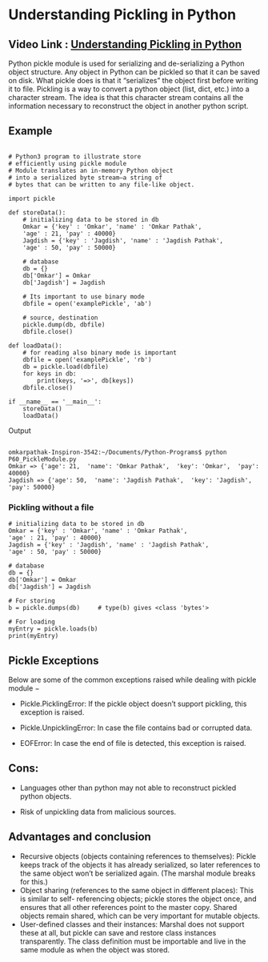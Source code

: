 # Understanding Pickling in Python

## Video Link : [Understanding Pickling in Python]()

Python pickle module is used for serializing and de-serializing a Python object structure. Any object in Python can be pickled so that it can be saved on disk. What pickle does is that it “serializes” the object first before writing it to file. Pickling is a way to convert a python object (list, dict, etc.) into a character stream. The idea is that this character stream contains all the information necessary to reconstruct the object in another python script.

## Example 
```

# Python3 program to illustrate store
# efficiently using pickle module
# Module translates an in-memory Python object
# into a serialized byte stream—a string of
# bytes that can be written to any file-like object.

import pickle

def storeData():
	# initializing data to be stored in db
	Omkar = {'key' : 'Omkar', 'name' : 'Omkar Pathak',
	'age' : 21, 'pay' : 40000}
	Jagdish = {'key' : 'Jagdish', 'name' : 'Jagdish Pathak',
	'age' : 50, 'pay' : 50000}

	# database
	db = {}
	db['Omkar'] = Omkar
	db['Jagdish'] = Jagdish
	
	# Its important to use binary mode
	dbfile = open('examplePickle', 'ab')
	
	# source, destination
	pickle.dump(db, dbfile)					
	dbfile.close()

def loadData():
	# for reading also binary mode is important
	dbfile = open('examplePickle', 'rb')	
	db = pickle.load(dbfile)
	for keys in db:
		print(keys, '=>', db[keys])
	dbfile.close()

if __name__ == '__main__':
	storeData()
	loadData()
```

Output 

```

omkarpathak-Inspiron-3542:~/Documents/Python-Programs$ python P60_PickleModule.py
Omkar => {'age': 21,  'name': 'Omkar Pathak',  'key': 'Omkar',  'pay': 40000}
Jagdish => {'age': 50,  'name': 'Jagdish Pathak',  'key': 'Jagdish',  'pay': 50000}

```

### Pickling without a file

```
# initializing data to be stored in db
Omkar = {'key' : 'Omkar', 'name' : 'Omkar Pathak',
'age' : 21, 'pay' : 40000}
Jagdish = {'key' : 'Jagdish', 'name' : 'Jagdish Pathak',
'age' : 50, 'pay' : 50000}

# database
db = {}
db['Omkar'] = Omkar
db['Jagdish'] = Jagdish

# For storing
b = pickle.dumps(db)	 # type(b) gives <class 'bytes'>

# For loading
myEntry = pickle.loads(b)
print(myEntry)
```
## Pickle Exceptions
Below are some of the common exceptions raised while dealing with pickle module −

- Pickle.PicklingError: If the pickle object doesn’t support pickling, this exception is raised.

- Pickle.UnpicklingError: In case the file contains bad or corrupted data.

- EOFError: In case the end of file is detected, this exception is raised.


## Cons:

- Languages other than python may not able to reconstruct pickled python objects.

- Risk of unpickling data from malicious sources.

## Advantages and conclusion 

- Recursive objects (objects containing references to themselves): Pickle keeps track of the objects it has already serialized, so later references to the same object won’t be serialized again. (The marshal module breaks for this.)
- Object sharing (references to the same object in different places): This is similar to self- referencing objects; pickle stores the object once, and ensures that all other references point to the master copy. Shared objects remain shared, which can be very important for mutable objects.
- User-defined classes and their instances: Marshal does not support these at all, but pickle can save and restore class instances transparently. The class definition must be importable and live in the same module as when the object was stored.
